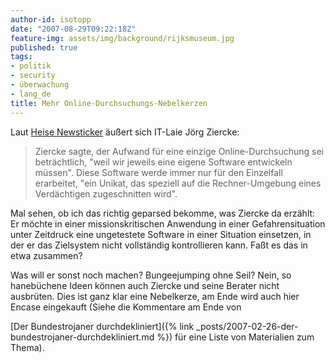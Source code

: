 ```yaml
---
author-id: isotopp
date: "2007-08-29T09:22:18Z"
feature-img: assets/img/background/rijksmuseum.jpg
published: true
tags:
- politik
- security
- überwachung
- lang_de
title: Mehr Online-Durchsuchungs-Nebelkerzen
---
```

Laut 
[Heise Newsticker](http://www.heise.de/newsticker/meldung/95073) äußert sich IT-Laie Jörg Ziercke: 

> Ziercke sagte, der Aufwand für eine einzige Online-Durchsuchung sei
> beträchtlich, "weil wir jeweils eine eigene Software entwickeln müssen".
> Diese Software werde immer nur für den Einzelfall erarbeitet, "ein Unikat,
> das speziell auf die Rechner-Umgebung eines Verdächtigen zugeschnitten
> wird".

Mal sehen, ob ich das richtig geparsed bekomme, was Ziercke da erzählt: Er
möchte in einer missionskritischen Anwendung in einer Gefahrensituation
unter Zeitdruck eine ungetestete Software in einer Situation einsetzen, in
der er das Zielsystem nicht vollständig kontrollieren kann. Faßt es das in
etwa zusammen?

Was will er sonst noch machen? Bungeejumping ohne Seil? Nein, so hanebüchene
Ideen können auch Ziercke und seine Berater nicht ausbrüten. Dies ist ganz
klar eine Nebelkerze, am Ende wird auch hier Encase eingekauft (Siehe die
Kommentare am Ende von

[Der Bundestrojaner durchdekliniert]({% link _posts/2007-02-26-der-bundestrojaner-durchdekliniert.md %})
für eine Liste von Materialien zum Thema).
